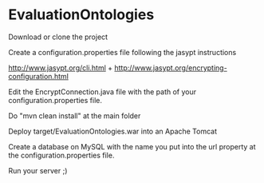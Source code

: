 # EvaluationOntologies
Download or clone the project

Create a configuration.properties file following the jasypt instructions

http://www.jasypt.org/cli.html + http://www.jasypt.org/encrypting-configuration.html 


Edit the EncryptConnection.java file with the path of your configuration.properties file.

Do "mvn clean install" at the main folder

Deploy target/EvaluationOntologies.war into an Apache Tomcat

Create a database on MySQL with the name you put into the url property at the configuration.properties file.

Run your server ;)
